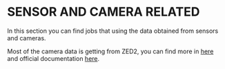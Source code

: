 # SENSOR AND CAMERA RELATED

In this section you can find jobs that using the data obtained from sensors and cameras.

Most of the camera data is getting from ZED2, you can find more in [here](https://www.stereolabs.com/zed-2/)
and official documentation [here](https://www.stereolabs.com/docs/).
